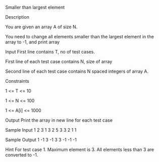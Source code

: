 

Smaller than largest element 

Description

You are given an array A of size N.

You need to change all elements smaller than the largest element in the array to -1, and print array


Input
First line contains T, no of test cases.

First line of each test case contains N, size of array

Second line of each test case contains N spaced integers of array A.

Constraints

1 <= T <= 10

1 <= N <= 100

1 <= A[i] <= 1000


Output
Print the array in new line for each test case


Sample Input 1 
2
3
1 3 2
5
3 3 2 1 1

Sample Output 1
-1 3 -1 
3 3 -1 -1 -1


Hint
For test case 1.
Maximum element is 3.
All elements less than 3 are converted to -1.